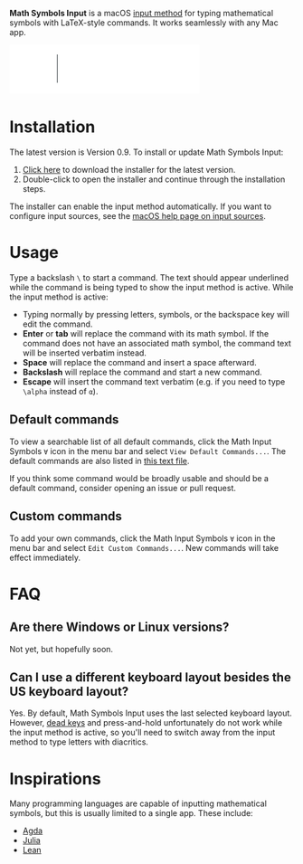 **Math Symbols Input** is a macOS [input method](https://en.wikipedia.org/wiki/Input_method) for typing mathematical symbols with LaTeX-style commands.
It works seamlessly with any Mac app.

![Math Symbols Input Demo](demo.gif)

# Installation

The latest version is Version 0.9. To install or update Math Symbols Input:

1. [Click here](https://github.com/knrafto/MathSymbolsInput/releases/download/v0.9/MathSymbolsInput.pkg) to download the installer for the latest version.
2. Double-click to open the installer and continue through the installation steps.

The installer can enable the input method automatically. If you want to configure input sources, see the [macOS help page on input sources](
https://support.apple.com/guide/mac-help/type-language-mac-input-sources-mchlp1406/mac).

# Usage

Type a backslash `\` to start a command. The text should appear underlined while the command is being typed to show the input method is active. While the input method is active:

* Typing normally by pressing letters, symbols, or the backspace key will edit the command.
* **Enter** or **tab** will replace the command with its math symbol. If the command does not have an associated math symbol, the command text will be inserted verbatim instead.
* **Space** will replace the command and insert a space afterward.
* **Backslash** will replace the command and start a new command.
* **Escape** will insert the command text verbatim (e.g. if you need to type `\alpha` instead of `α`).

## Default commands

To view a searchable list of all default commands, click the Math Input Symbols `∀` icon in the menu bar and select `View Default Commands...`.
The default commands are also listed in [this text file](https://github.com/knrafto/MathSymbolsInput/blob/master/MathSymbolsInput/commands.txt).

If you think some command would be broadly usable and should be a default command, consider opening an issue or pull request.

## Custom commands

To add your own commands, click the Math Input Symbols `∀` icon in the menu bar and select `Edit Custom Commands...`.
New commands will take effect immediately.

# FAQ

## Are there Windows or Linux versions?

Not yet, but hopefully soon.

## Can I use a different keyboard layout besides the US keyboard layout?

Yes. By default, Math Symbols Input uses the last selected keyboard layout.
However, [dead keys](https://en.wikipedia.org/wiki/Dead_key) and press-and-hold unfortunately do not work while the input method is active,
so you'll need to switch away from the input method to type letters with diacritics.

# Inspirations

Many programming languages are capable of inputting mathematical symbols, but this is usually limited to a single app. These include:

* [Agda](https://agda.readthedocs.io/en/latest/tools/emacs-mode.html#unicode-input)
* [Julia](https://docs.julialang.org/en/v1/manual/unicode-input/)
* [Lean](https://leanprover.github.io/reference/using_lean.html#features)
